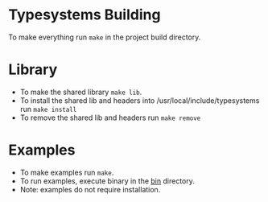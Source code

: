 Typesystems Building
==========================================================================
To make everything run `make` in the project build directory. 

Library
==========================================================================
* To make the shared library `make lib`.
* To install the shared lib and headers into
  /usr/local/include/typesystems run `make install`
* To remove the shared lib and headers run `make remove`

Examples
==========================================================================
* To make examples run `make`.
* To run examples, execute binary in the [bin](./bin/) directory.
* Note: examples do not require installation.
